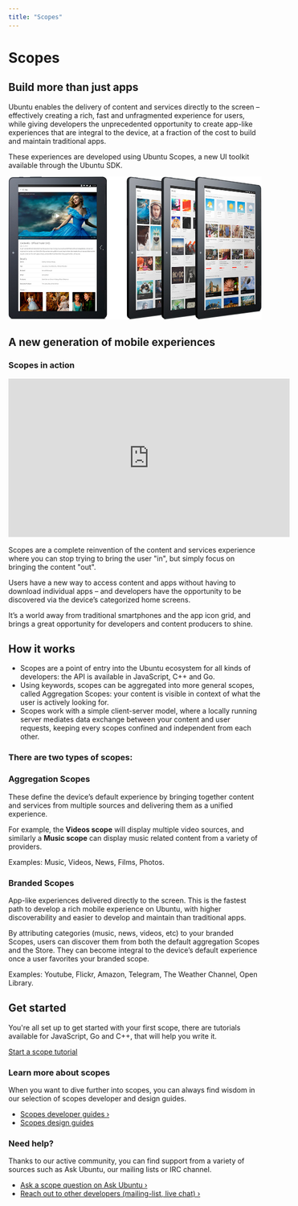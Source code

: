 ```yaml
---
title: "Scopes"
---
```


# Scopes

## Build more than just apps

Ubuntu enables the delivery of content and services directly to the screen –
effectively creating a rich, fast and unfragmented experience for users, while
giving developers the unprecedented opportunity to create app-like experiences
that are integral to the device, at a fraction of the cost to build and
maintain traditional apps.

These experiences are developed using Ubuntu Scopes, a new UI toolkit
available through the Ubuntu SDK.

![](../../media/tablet-features-scopes.jpg)


## A new generation of mobile experiences

### Scopes in action

<iframe width="560" height="315" src="https://www.youtube-nocookie.com/embed/CsDFMIphtZk?rel=0" frameborder="0" allowfullscreen></iframe>

Scopes are a complete reinvention of the content and services experience where
you can stop trying to bring the user "in", but simply focus on bringing the
content "out".

Users have a new way to access content and apps without having to download
individual apps – and developers have the opportunity to be discovered via the
device’s categorized home screens.

It’s a world away from traditional smartphones and the app icon grid, and
brings a great opportunity for developers and content producers to shine.


## How it works

  * Scopes are a point of entry into the Ubuntu ecosystem for all kinds of developers: the API is available in JavaScript, C++ and Go.
  * Using keywords, scopes can be aggregated into more general scopes, called Aggregation Scopes: your content is visible in context of what the user is actively looking for.
  * Scopes work with a simple client-server model, where a locally running server mediates data exchange between your content and user requests, keeping every scopes confined and independent from each other.

### There are two types of scopes:

### Aggregation Scopes

These define the device’s default experience by bringing together content and
services from multiple sources and delivering them as a unified experience.

For example, the **Videos scope** will display multiple video sources, and
similarly a **Music scope** can display music related content from a variety
of providers.

Examples: Music, Videos, News, Films, Photos.

### Branded Scopes

App-like experiences delivered directly to the screen. This is the fastest
path to develop a rich mobile experience on Ubuntu, with higher
discoverability and easier to develop and maintain than traditional apps.

By attributing categories (music, news, videos, etc) to your branded Scopes,
users can discover them from both the default aggregation Scopes and the
Store. They can become integral to the device’s default experience once a user
favorites your branded scope.

Examples: Youtube, Flickr, Amazon, Telegram, The Weather Channel, Open
Library.

## Get started

You're all set up to get started with your first scope, there are tutorials
available for JavaScript, Go and C++, that will help you write it.

[Start a scope tutorial](tutorials/index.md)

### Learn more about scopes

When you want to dive further into scopes, you can always find wisdom in our
selection of scopes developer and design guides.

  * [Scopes developer guides&nbsp;&rsaquo;](guides/index.md)
  * [Scopes design guides](design/index.md)

### Need help?

Thanks to our active community, you can find support from a variety of sources
such as Ask Ubuntu, our mailing lists or IRC channel.

  * [Ask a scope question on Ask Ubuntu&nbsp;&rsaquo;](https://askubuntu.com/questions/tagged/scopes)
  * [Reach out to other developers (mailing-list, live chat)&nbsp;&rsaquo;](https://developer.ubuntu.com/en/community/)
